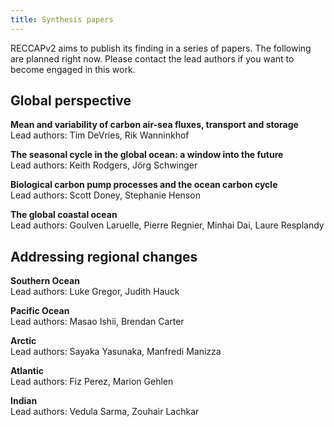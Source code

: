 ```yaml
---
title: Synthesis papers
---
```


RECCAPv2 aims to publish its finding in a series of papers. The following are planned right now. Please contact the lead authors if you want to become engaged in this work.

## Global perspective
**Mean and variability of carbon air-sea fluxes, transport and storage**  
Lead authors: Tim DeVries, Rik Wanninkhof  
  
**The seasonal cycle in the global ocean: a window into the future**  
Lead authors: Keith Rodgers, Jörg Schwinger  
  
**Biological carbon pump processes and the ocean carbon cycle**  
Lead authors: Scott Doney, Stephanie Henson

**The global coastal ocean**   
Lead authors: Goulven Laruelle, Pierre Regnier, Minhai Dai, Laure Resplandy    

## Addressing regional changes

**Southern Ocean**  
Lead authors: Luke Gregor, Judith Hauck

**Pacific Ocean**  
Lead authors: Masao Ishii, Brendan Carter

**Arctic**  
Lead authors: Sayaka Yasunaka, Manfredi Manizza

**Atlantic**  
Lead authors: Fiz Perez, Marion Gehlen

**Indian**  
Lead authors: Vedula Sarma, Zouhair Lachkar
